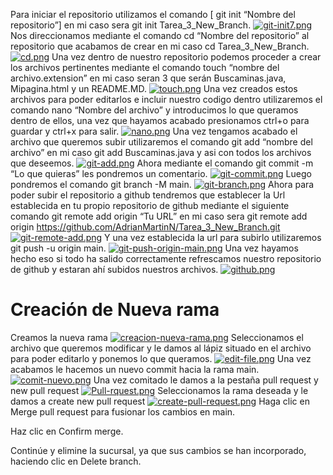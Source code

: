 Para iniciar el repositorio utilizamos el comando [ git init “Nombre del repositorio”] en mi caso sera git init Tarea_3_New_Branch.
[![git-init7.png](https://i.postimg.cc/RVphY60M/git-init7.png)](https://postimg.cc/0bm9MNm3)
Nos direccionamos mediante el comando cd “Nombre del repositorio” al repositorio que acabamos de crear en mi caso cd Tarea_3_New_Branch.
[![cd.png](https://i.postimg.cc/XJ6pgRYd/cd.png)](https://postimg.cc/kVwJJh8g)
Una vez dentro de nuestro repositorio podemos proceder a crear los archivos pertinentes mediante el comando touch “nombre del archivo.extension” en mi caso seran 3 que serán Buscaminas.java, Mipagina.html y un README.MD.
[![touch.png](https://i.postimg.cc/3NS8zVYL/touch.png)](https://postimg.cc/7Jzr2BC7)
Una vez creados estos archivos para poder editarlos e incluir nuestro codigo dentro utilizaremos el comando nano “Nombre del archivo” y introducimos lo que queramos dentro de ellos, una vez que hayamos acabado presionamos ctrl+o para guardar y ctrl+x para salir.
[![nano.png](https://i.postimg.cc/Ss4x9cgG/nano.png)](https://postimg.cc/3yLh505y)
 Una vez tengamos acabado el archivo que queremos subir utilizaremos el comando git add “nombre del archivo” en mi caso git add Buscaminas.java y asi con todos los archivos que deseemos.
[![git-add.png](https://i.postimg.cc/d343wDmj/git-add.png)](https://postimg.cc/n99p1FWX)
Ahora mediante el comando git commit -m “Lo que quieras” les pondremos un comentario.
[![git-commit.png](https://i.postimg.cc/G3QHkSwT/git-commit.png)](https://postimg.cc/qgNJrw7p)
Luego pondremos el comando git branch -M main.
[![git-branch.png](https://i.postimg.cc/wTj3Fcgf/git-branch.png)](https://postimg.cc/NLZgjXym)
Ahora para poder subir el repositorio a github tendremos que establecer la Url establecida en tu propio repositorio de github mediante el siguiente comando git remote add origin “Tu URL” en mi caso sera git remote add origin https://github.com/AdrianMartinN/Tarea_3_New_Branch.git
[![git-remote-add.png](https://i.postimg.cc/g080rgHJ/git-remote-add.png)](https://postimg.cc/SXQ4v75F)
Y una vez establecida la url para subirlo utilizaremos git push -u origin main.
[![git-push-origin-main.png](https://i.postimg.cc/wjtMYqtD/git-push-origin-main.png)](https://postimg.cc/TK6frXJP)
 Una vez hayamos hecho eso si todo ha salido correctamente refrescamos nuestro repositorio de github y estaran ahí subidos nuestros archivos.
[![github.png](https://i.postimg.cc/nrcVRpbj/github.png)](https://postimg.cc/G8V190pd)
# Creación de Nueva rama
Creamos la nueva rama
[![creacion-nueva-rama.png](https://i.postimg.cc/SsLj1gn5/creacion-nueva-rama.png)](https://postimg.cc/gXJYnqqq)
Seleccionamos el archivo que queremos modificar y le damos al lápiz situado en el archivo para poder editarlo y ponemos lo que queramos.
[![edit-file.png](https://i.postimg.cc/jSG5spNm/edit-file.png)](https://postimg.cc/FYVmpnTV)
Una vez acabamos le hacemos un nuevo commit hacia la rama main.
[![comit-nuevo.png](https://i.postimg.cc/T1R1znmP/comit-nuevo.png)](https://postimg.cc/7GWq7GKv)
Una vez comitado le damos a la pestaña pull request y new pull request
[![Pull-rquest.png](https://i.postimg.cc/HWBkJcXQ/Pull-rquest.png)](https://postimg.cc/JtHLvhTn)
Seleccionamos la rama deseada y le damos a create new pull request
[![create-pull-request.png](https://i.postimg.cc/vBvHtDjw/create-pull-request.png)](https://postimg.cc/N95cgGBd)
Haga clic en Merge pull request para fusionar los cambios en main.

Haz clic en Confirm merge.

Continúe y elimine la sucursal, ya que sus cambios se han incorporado, haciendo clic en Delete branch.
